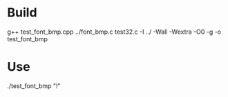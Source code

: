 # Build
g++ test_font_bmp.cpp ../font_bmp.c test32.c -I ../ -Wall -Wextra -O0 -g -o test_font_bmp

# Use
./test_font_bmp "!"
